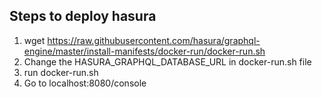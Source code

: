 ## Steps to deploy hasura 

1. wget https://raw.githubusercontent.com/hasura/graphql-engine/master/install-manifests/docker-run/docker-run.sh
2. Change the HASURA_GRAPHQL_DATABASE_URL in docker-run.sh file
3. run docker-run.sh
4. Go to localhost:8080/console